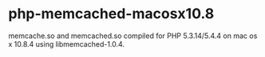 php-memcached-macosx10.8
========================

memcache.so and memcached.so compiled for PHP 5.3.14/5.4.4 on mac os x 10.8.4 using libmemcached-1.0.4.
